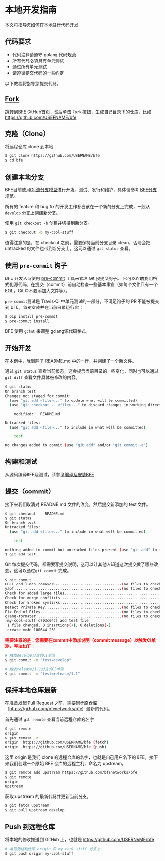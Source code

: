# 本地开发指南

本文将指导您如何在本地进行代码开发

## 代码要求
- 代码注释请遵守 golang 代码规范
- 所有代码必须具有单元测试
- 通过所有单元测试
- 请遵循[提交代码的一些约定](submit_pr_guide.md)

以下教程将指导您提交代码。
## [Fork](https://help.github.com/articles/fork-a-repo/)

跳转到[BFE](https://github.com/bfenetworks/bfe) GitHub首页，然后单击 `Fork` 按钮，生成自己目录下的仓库，比如 <https://github.com/USERNAME/bfe>

## 克隆（Clone）

将远程仓库 clone 到本地：

```bash
$ git clone https://github.com/USERNAME/bfe
$ cd bfe
```

## 创建本地分支

BFE目前使用[Git流分支模型](http://nvie.com/posts/a-successful-git-branching-model/)进行开发、测试、发行和维护，具体请参考 [BFE分支规范](release_regulation.md)。

所有的 feature 和 bug fix 的开发工作都应该在一个新的分支上完成，一般从 `develop` 分支上创建新分支。

使用 `git checkout -b` 创建并切换到新分支。

```bash
$ git checkout -b my-cool-stuff
```

值得注意的是，在 checkout 之前，需要保持当前分支目录 clean，否则会把 untracked 的文件也带到新分支上，这可以通过 `git status` 查看。

## 使用 `pre-commit` 钩子

BFE 开发人员使用 [pre-commit](http://pre-commit.com/) 工具来管理 Git 预提交钩子。 它可以帮助我们格式化源代码，在提交（commit）前自动检查一些基本事宜（如每个文件只有一个 EOL，Git 中不要添加大文件等）。

`pre-commit`测试是 Travis-CI 中单元测试的一部分，不满足钩子的 PR 不能被提交到 BFE，首先安装并在当前目录运行它：

```bash
$ pip install pre-commit
$ pre-commit install
```

BFE 使用 `gofmt` 来调整 golang源代码格式。

## 开始开发

在本例中，我删除了 README.md 中的一行，并创建了一个新文件。

通过 `git status` 查看当前状态，这会提示当前目录的一些变化，同时也可以通过 `git diff` 查看文件具体被修改的内容。

```bash
$ git status
On branch test
Changes not staged for commit:
  (use "git add <file>..." to update what will be committed)
  (use "git checkout -- <file>..." to discard changes in working directory)

	modified:   README.md

Untracked files:
  (use "git add <file>..." to include in what will be committed)

	test

no changes added to commit (use "git add" and/or "git commit -a")
```

## 构建和测试

从源码编译BFE及测试，请参见[编译及安装BFE](../installation/install_from_source.md)

## 提交（commit）

接下来我们取消对 README.md 文件的改变，然后提交新添加的 test 文件。

```bash
$ git checkout -- README.md
$ git status
On branch test
Untracked files:
  (use "git add <file>..." to include in what will be committed)

	test

nothing added to commit but untracked files present (use "git add" to track)
$ git add test
```

Git 每次提交代码，都需要写提交说明，这可以让其他人知道这次提交做了哪些改变，这可以通过`git commit` 完成。

```bash
$ git commit
CRLF end-lines remover...............................(no files to check)Skipped
yapf.................................................(no files to check)Skipped
Check for added large files..............................................Passed
Check for merge conflicts................................................Passed
Check for broken symlinks................................................Passed
Detect Private Key...................................(no files to check)Skipped
Fix End of Files.....................................(no files to check)Skipped
clang-formater.......................................(no files to check)Skipped
[my-cool-stuff c703c041] add test file
 1 file changed, 0 insertions(+), 0 deletions(-)
 create mode 100644 233
```

<b> <font color="red">需要注意的是：您需要在commit中添加说明（commit message）以触发CI单测，写法如下：</font> </b>

```bash
# 触发develop分支的CI单测
$ git commit -m "test=develop"

# 触发release/1.1分支的CI单测
$ git commit -m "test=release/1.1"
```

## 保持本地仓库最新

在准备发起 Pull Request 之前，需要同步原仓库（<https://github.com/bfenetworks/bfe>）最新的代码。

首先通过 `git remote` 查看当前远程仓库的名字

```bash
$ git remote
origin
$ git remote -v
origin	https://github.com/USERNAME/bfe (fetch)
origin	https://github.com/USERNAME/bfe (push)
```

这里 origin 是我们 clone 的远程仓库的名字，也就是自己用户名下的 BFE，接下来我们创建一个原始 BFE 仓库的远程主机，命名为 upstream。

```bash
$ git remote add upstream https://github.com/bfenetworks/bfe
$ git remote
origin
upstream
```

获取 upstream 的最新代码并更新当前分支。

```bash
$ git fetch upstream
$ git pull upstream develop
```

## Push 到远程仓库

将本地的修改推送到 GitHub 上，也就是 https://github.com/USERNAME/bfe

```bash
# 推送到远程仓库 origin 的 my-cool-stuff 分支上
$ git push origin my-cool-stuff
```
